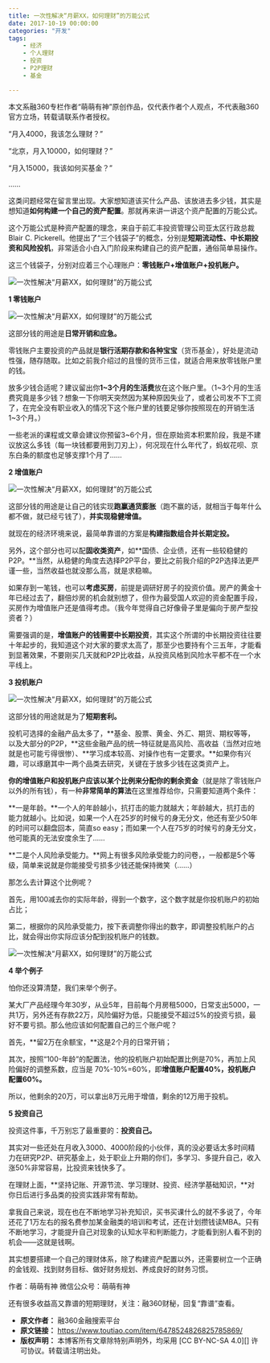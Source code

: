 ```yaml
---
title: 一次性解决“月薪XX，如何理财”的万能公式
date: 2017-10-19 00:00:00
categories: "开发"
tags:
	- 经济
	- 个人理财
	- 投资
	- P2P理财
	- 基金

---
```


本文系融360专栏作者“萌萌有神”原创作品，仅代表作者个人观点，不代表融360官方立场，转载请联系作者授权。

“月入4000，我该怎么理财？”

“北京，月入10000，如何理财？”

“月入15000，我该如何买基金？”

……

这类问题经常在留言里出现。大家想知道该买什么产品、该放进去多少钱，其实是想知道**如何构建一个自己的资产配置**。那就再来讲一讲这个资产配置的万能公式。

这个万能公式是种资产配置的理念，来自于前汇丰投资管理公司亚太区行政总裁Blair C. Pickerell。他提出了“三个钱袋子”的概念，分别是**短期流动性、中长期投资和风险投机**，非常适合小白入门阶段来构建自己的资产配置，通俗简单易操作。

这三个钱袋子，分别对应着三个心理账户：**零钱账户+增值账户+投机账户。**

![一次性解决“月薪XX，如何理财”的万能公式][XX]

**1 零钱账户**

![一次性解决“月薪XX，如何理财”的万能公式][XX 1]

这部分钱的用途是**日常开销和应急。**

零钱账户主要投资的产品就是**银行活期存款和各种宝宝**（货币基金），好处是流动性强，随存随取。比如之前我介绍过的且慢的货币三佳，就适合用来放零钱账户里的钱。

放多少钱合适呢？建议留出你**1~3个月的生活费**放在这个账户里。（1~3个月的生活费究竟是多少钱？想象一下你明天突然因为某种原因失业了，或者公司发不下工资了，在完全没有职业收入的情况下这个账户里的钱要足够你按照现在的开销生活1~3个月。）

一些老派的课程或文章会建议你预留3~6个月，但在原始资本积累阶段，我是不建议放这么多钱（每一块钱都要用到刀刃上），何况现在什么年代了，蚂蚁花呗、京东白条的额度也足够支撑1个月了……

**2 增值账户**

![一次性解决“月薪XX，如何理财”的万能公式][XX 2]

这部分钱的用途是让自己的钱实现**跑赢通货膨胀**（跑不赢的话，就相当于每年什么都不做，就已经亏钱了），**并实现稳健增值。**

就现在的经济环境来说，最简单靠谱的方案是**构建指数组合并长期定投。**

另外，这个部分也可以配**固收类资产**，如**国债、企业债，还有一些较稳健的P2P。**当然，从稳健的角度去选择P2P平台，要比之前我介绍的P2P选择法更严谨一些，当然收益也就没那么高，就是求稳嘛。

如果存到一笔钱，也可以**考虑买房**，前提是调研好房子的投资价值。房产的黄金十年已经过去了，翻倍炒房的机会就别想了，但作为最受国人欢迎的资金配置手段，买房作为增值账户还是值得考虑。（我今年觉得自己好像骨子里是偏向于房产型投资者？）

需要强调的是，**增值账户的钱需要中长期投资**，其实这个所谓的中长期投资往往要十年起步的，我知道这个对大家的要求太高了，那至少也要持有个三五年，才能看到显著效果，不要刚买几天就和P2P比收益，从投资风格到风险水平都不在一个水平线上。

**3 投机账户**

![一次性解决“月薪XX，如何理财”的万能公式][XX 3]

这部分钱的用途就是为了**短期套利。**

投机可选择的金融产品太多了，**基金、股票、黄金、外汇、期货、期权等等，以及大部分的P2P，**这些金融产品的统一特征就是高风险、高收益（当然对应地就是也可能亏得很惨）、**学习成本较高、对操作也有一定要求。**如果你有兴趣，可以琢磨其中一两个品类去研究，关键在于放多少钱在这类资产上。

**你的增值账户和投机账户应该以某个比例来分配你的剩余资金**（就是除了零钱账户以外的所有钱），有一种**非常简单的算法**在这里推荐给你，只需要知道两个条件：

**一是年龄。**一个人的年龄越小，抗打击的能力就越大；年龄越大，抗打击的能力就越小。比如说，如果一个人在25岁的时候亏的身无分文，他还有至少50年的时间可以翻盘回本，简直so easy；而如果一个人在75岁的时候亏的身无分文，他可能真的无法安度余生了……

**二是个人风险承受能力。**网上有很多风险承受能力的问卷，，一般都是5个等级，简单来说就是你能接受亏损多少钱还能保持微笑（……）

那怎么去计算这个比例呢？

首先，用100减去你的实际年龄，得到一个数字，这个数字就是你投机账户的初始占比；

第二，根据你的风险承受能力，按下表调整你得出的数字，即调整投机账户的占比，就会得出你实际应该分配到投机账户的钱数。

![一次性解决“月薪XX，如何理财”的万能公式][XX 4]

**4 举个例子**

怕你还没算清楚，我们来举个例子。

某大厂产品经理今年30岁，从业5年，目前每个月房租5000，日常支出5000，一共1万，另外还有存款22万，风险偏好为低，只能接受不超过5%的投资亏损，最好不要亏损。那么他应该如何配置自己的三个账户呢？

首先，**留2万在余额宝，**这是2个月的日常开销；

其次，按照“100-年龄”的配置法，他的投机账户初始配置比例是70%，再加上风险偏好的调整系数，应当是 70%-10%=60%，即**增值账户配置40%，投机账户配置60%。**

所以，他剩余的20万，可以拿出8万元用于增值，剩余的12万用于投机。

**5 投资自己**

投资这件事，千万别忘了最重要的：**投资自己。**

其实对一些还处在月收入3000、4000阶段的小伙伴，真的没必要话太多时间精力在研究P2P、研究基金上，处于职业上升期的你们，多学习、多提升自己，收入涨50%非常容易，比投资来钱快多了。

在理财上面，**坚持记账、开源节流、学习理财、投资、经济学基础知识，**对你日后进行多品类的投资实践非常有帮助。

拿我自己来说，现在也在不断地学习补充知识，买书买课什么的就不多说了，今年还花了1万左右的报名费参加某金融类的培训和考试，还在计划攒钱读MBA。只有不断地学习，才能提升自己对现象的认知水平和判断能力，才能看到别人看不到的机会——这就是钱啊。

其实想要搭建一个自己的理财体系，除了构建资产配置以外，还需要树立一个正确的金钱观、找到财务目标、做好财务规划、养成良好的财务习惯。

作者：萌萌有神 微信公众号：萌萌有神

还有很多收益高又靠谱的短期理财，关注：融360财秘，回复“靠谱”查看。


[XX]: static/resources/crawler/UAUN-RN7J-NFER.jpg
[XX 1]: static/resources/crawler/2MEM-EZM2-6JYY.jpg
[XX 2]: static/resources/crawler/7RMF-ARNQ-2YQQ.jpg
[XX 3]: static/resources/crawler/RVJ7-N3BF-BZEA.jpg
[XX 4]: static/resources/crawler/ZUQR-FQ6Z-UFN3.jpg
 *  **原文作者：** 融360金融搜索平台
 *  **原文链接：** https://www.toutiao.com/item/6478524826825785869/
 *  **版权声明：** 本博客所有文章除特别声明外，均采用 [CC BY-NC-SA 4.0][] 许可协议。转载请注明出处。
